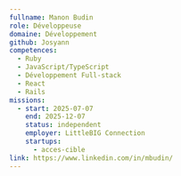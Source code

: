 ```yaml
---
fullname: Manon Budin
role: Développeuse
domaine: Développement
github: Josyann
competences:
  - Ruby
  - JavaScript/TypeScript
  - Développement Full-stack
  - React
  - Rails
missions:
  - start: 2025-07-07
    end: 2025-12-07
    status: independent
    employer: LittleBIG Connection
    startups:
      - acces-cible
link: https://www.linkedin.com/in/mbudin/
---
```

